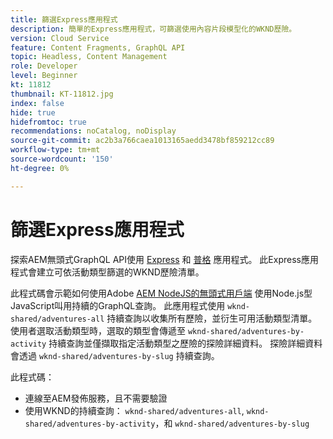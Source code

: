 ```yaml
---
title: 篩選Express應用程式
description: 簡單的Express應用程式，可篩選使用內容片段模型化的WKND歷險。
version: Cloud Service
feature: Content Fragments, GraphQL API
topic: Headless, Content Management
role: Developer
level: Beginner
kt: 11812
thumbnail: KT-11812.jpg
index: false
hide: true
hidefromtoc: true
recommendations: noCatalog, noDisplay
source-git-commit: ac2b3a766caea1013165aedd3478bf859212cc89
workflow-type: tm+mt
source-wordcount: '150'
ht-degree: 0%

---
```



# 篩選Express應用程式

探索AEM無頭式GraphQL API使用 [Express](https://expressjs.com/) 和 [普格](https://pugjs.org/) 應用程式。 此Express應用程式會建立可依活動類型篩選的WKND歷險清單。

此程式碼會示範如何使用Adobe [AEM NodeJS的無頭式用戶端](https://github.com/adobe/aem-headless-client-nodejs#aem-headless-client-for-nodejs) 使用Node.js型JavaScript叫用持續的GraphQL查詢。 此應用程式使用 `wknd-shared/adventures-all` 持續查詢以收集所有歷險，並衍生可用活動類型清單。 使用者選取活動類型時，選取的類型會傳遞至 `wknd-shared/adventures-by-activity` 持續查詢並僅擷取指定活動類型之歷險的探險詳細資料。 探險詳細資料會透過 `wknd-shared/adventures-by-slug` 持續查詢。

此程式碼：

+ 連線至AEM發佈服務，且不需要驗證
+ 使用WKND的持續查詢： `wknd-shared/adventures-all`, `wknd-shared/adventures-by-activity`，和 `wknd-shared/adventures-by-slug`
